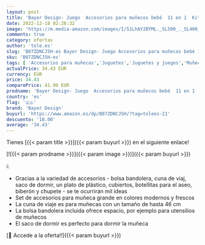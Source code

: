 ```yaml
---
layout: post
title: 'Bayer Design- Juego  Accesorios para muñecos bebé  11 en 1  Kit Cuna de viaj  Saco de Dormir  Bolsa Bandolera y Productos de Cuidado  Color azul rosa con unicornio  61754AC    color/modelo surtido'
date: 2022-12-18 02:26:32
image: 'https://m.media-amazon.com/images/I/51LhAY2BYML._SL500_._SL400_.jpg'
comments: true
category: ofertas
author: 'tole.es'
slug: 'B07ZDNCJ5H-es Bayer Design- Juego Accesorios para muñecos bebé 11 en 1...'
sku: 'B07ZDNCJ5H-es'
tags: [ 'Accesorios para muñecas','Juguetes','Juguetes y juegos','Muñecas y accesorios','bayer design','bebé','🇪🇸', ]
actualPrice: 34.43 EUR
currency: EUR
price: 34.43
comparePrice: 41.99 EUR
prodname: 'Bayer Design- Juego  Accesorios para muñecos bebé  11 en 1  Kit Cuna de viaj  Saco de Dormir  Bolsa Bandolera y Productos de Cuidado  Color azul rosa con unicornio  61754AC    color/modelo surtido'
country: 'es'
flag: '🇪🇸'
brand: 'Bayer Design'
buyurl: 'https://www.amazon.es/dp/B07ZDNCJ5H/?tag=tolees-21'
descuento: '18.00'
average: '34.43'
---
```


Tienes [{{< param title >}}]({{< param buyurl >}}) en el siguiente enlace!

[![{{< param prodname >}}]({{< param image >}})]({{< param buyurl >}})

ℹ️:

- Gracias a la variedad de accesorios - bolsa bandolera, cuna de viaj, saco de dormir, un plato de plástico, cubiertos, botellitas para el aseo, biberón y chupete - se te ocurrirán mil ideas
- Set de accesorios para muñeca grande en colores modernos y frescos
- La cuna de viaje es para muñecas con un tamaño de hasta 46 cm
- La bolsa bandolera incluida ofrece espacio, por ejemplo para utensilios de muñecos
- El saco de dormir es perfecto para dormir la muñeca

[🛒 Accede a la oferta!!]({{< param buyurl >}})

